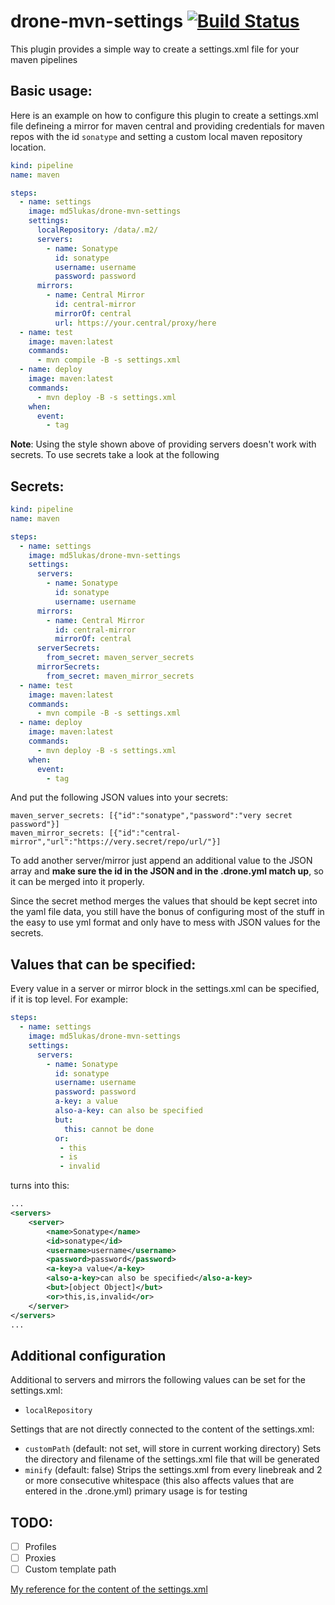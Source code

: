 # drone-mvn-settings [![Build Status](https://drone.sytm.de/api/badges/Sytm/drone-mvn-settings/status.svg)](https://drone.sytm.de/Sytm/drone-mvn-settings)

This plugin provides a simple way to create a settings.xml file for your maven pipelines

## Basic usage:

Here is an example on how to configure this plugin to create a settings.xml file defineing a mirror for maven central and providing credentials for maven repos with the id `sonatype` and setting a custom local maven repository location.
```yaml
kind: pipeline
name: maven

steps:
  - name: settings
    image: md5lukas/drone-mvn-settings
    settings:
      localRepository: /data/.m2/
      servers:
        - name: Sonatype
          id: sonatype
          username: username
          password: password
      mirrors:
        - name: Central Mirror
          id: central-mirror
          mirrorOf: central
          url: https://your.central/proxy/here
  - name: test
    image: maven:latest
    commands:
      - mvn compile -B -s settings.xml
  - name: deploy
    image: maven:latest
    commands:
      - mvn deploy -B -s settings.xml
    when:
      event:
        - tag
```
**Note**: Using the style shown above of providing servers doesn't work with secrets. To use secrets take a look at the following

## Secrets:

```yaml
kind: pipeline
name: maven

steps:
  - name: settings
    image: md5lukas/drone-mvn-settings
    settings:
      servers:
        - name: Sonatype
          id: sonatype
          username: username
      mirrors:
        - name: Central Mirror
          id: central-mirror
          mirrorOf: central
      serverSecrets:
        from_secret: maven_server_secrets
      mirrorSecrets:
        from_secret: maven_mirror_secrets
  - name: test
    image: maven:latest
    commands:
      - mvn compile -B -s settings.xml
  - name: deploy
    image: maven:latest
    commands:
      - mvn deploy -B -s settings.xml
    when:
      event:
        - tag
```
And put the following JSON values into your secrets:
```
maven_server_secrets: [{"id":"sonatype","password":"very secret password"}]
maven_mirror_secrets: [{"id":"central-mirror","url":"https://very.secret/repo/url/"}]
```
To add another server/mirror just append an additional value to the JSON array and **make sure the id in the JSON and in the .drone.yml match up**, so it can be merged into it properly.

Since the secret method merges the values that should be kept secret into the yaml file data, you still have the bonus of configuring most of the stuff in the easy to use yml format and only have to mess with JSON values for the secrets.

## Values that can be specified:

Every value in a server or mirror block in the settings.xml can be specified, if it is top level. For example:
```yaml
steps:
  - name: settings
    image: md5lukas/drone-mvn-settings
    settings:
      servers:
        - name: Sonatype
          id: sonatype
          username: username
          password: password
          a-key: a value
          also-a-key: can also be specified
          but:
            this: cannot be done
          or:
           - this
           - is
           - invalid
```
turns into this:
```xml
...
<servers>
    <server>
        <name>Sonatype</name>
        <id>sonatype</id>
        <username>username</username>
        <password>password</password>
        <a-key>a value</a-key>
        <also-a-key>can also be specified</also-a-key>
        <but>[object Object]</but>
        <or>this,is,invalid</or>
    </server>
</servers>
...
```

## Additional configuration

Additional to servers and mirrors the following values can be set for the settings.xml:
 - `localRepository`

Settings that are not directly connected to the content of the settings.xml:
 - `customPath` (default: not set, will store in current working directory) Sets the directory and filename of the settings.xml file that will be generated
 - `minify` (default: false) Strips the settings.xml from every linebreak and 2 or more consecutive whitespace (this also affects values that are entered in the .drone.yml) primary usage is for testing

## TODO:

 - [ ] Profiles
 - [ ] Proxies
 - [ ] Custom template path

[My reference for the content of the settings.xml](https://maven.apache.org/settings.html)